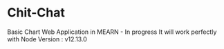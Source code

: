 # Chit-Chat
Basic Chart Web Application in MEARN - In progress
It will work perfectly with Node Version : v12.13.0
